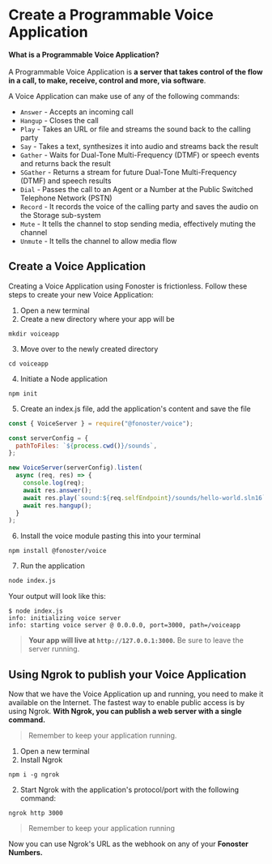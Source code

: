 # Create a Programmable Voice Application

**What is a Programmable Voice Application?** <br />
<br />
A Programmable Voice Application is **a server that takes control of the flow in a call, to make, receive, control and more, via software**. 

A Voice Application can make use of any of the following commands:

- `Answer` - Accepts an incoming call
- `Hangup` - Closes the call
- `Play` - Takes an URL or file and streams the sound back to the calling party
- `Say` - Takes a text, synthesizes it into audio and streams back the result
- `Gather` - Waits for Dual-Tone Multi-Frequency (DTMF) or speech events and returns back the result
- `SGather` - Returns a stream for future Dual-Tone Multi-Frequency (DTMF) and speech results
- `Dial` - Passes the call to an Agent or a Number at the Public Switched Telephone Network (PSTN)
- `Record` - It records the voice of the calling party and saves the audio on the Storage sub-system
- `Mute` - It tells the channel to stop sending media, effectively muting the channel
- `Unmute` - It tells the channel to allow media flow

## Create a Voice Application

Creating a Voice Application using Fonoster is frictionless. Follow these steps to create your new Voice Application:

1. Open a new terminal
2. Create a new directory where your app will be
```none
mkdir voiceapp
```
3. Move over to the newly created directory

```none
cd voiceapp
```
4. Initiate a Node application

```none
npm init
```
5. Create an index.js file, add the application's content and save the file

```javascript
const { VoiceServer } = require("@fonoster/voice");

const serverConfig = {
  pathToFiles: `${process.cwd()}/sounds`,
};

new VoiceServer(serverConfig).listen(
  async (req, res) => {
    console.log(req);
    await res.answer();
    await res.play(`sound:${req.selfEndpoint}/sounds/hello-world.sln16`);
    await res.hangup();
  }
);
```
6. Install the voice module pasting this into your terminal

```
npm install @fonoster/voice
```

7. Run the application
```bash
node index.js
```

Your output will look like this:

```
$ node index.js 
info: initializing voice server
info: starting voice server @ 0.0.0.0, port=3000, path=/voiceapp
```

> **Your app will live at `http://127.0.0.1:3000`.** 
>  Be sure to leave the server running.

## Using Ngrok to publish your Voice Application 

Now that we have the Voice Application up and running, you need to make it available on the Internet. The fastest way to enable public access is by using Ngrok. **With Ngrok, you can publish a web server with a single command.**

> Remember to keep your application running.


1. Open a new terminal
2. Install Ngrok 
```none
npm i -g ngrok
```
2. Start Ngrok with the application's protocol/port with the following command:

```none
ngrok http 3000
```

> Remember to keep your application running

Now you can use Ngrok's URL as the webhook on any of your **Fonoster Numbers.**
